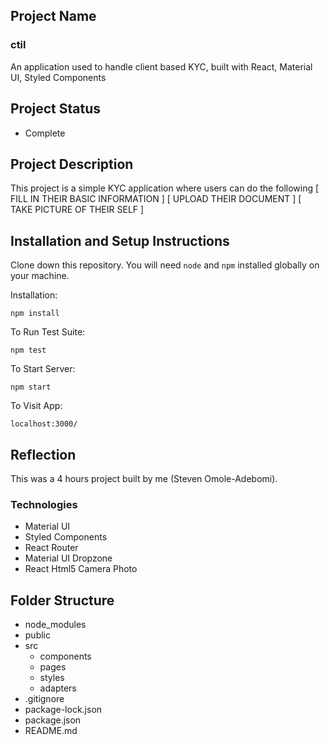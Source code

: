 ## Project Name

### ctil

An application used to handle client based KYC, built with React, Material UI, Styled Components

## Project Status
- Complete

## Project Description

This project is a simple KYC application where users can do the following
[ FILL IN THEIR BASIC INFORMATION ]
[ UPLOAD THEIR DOCUMENT ]
[ TAKE PICTURE OF THEIR SELF ]


## Installation and Setup Instructions

Clone down this repository. You will need `node` and `npm` installed globally on your machine.  

Installation:

`npm install`  

To Run Test Suite:  

`npm test`  

To Start Server:

`npm start`  

To Visit App:

`localhost:3000/`  

## Reflection 

This was a 4 hours project built by me (Steven Omole-Adebomi). 

### Technologies
 - Material UI
 - Styled Components
 - React Router
 - Material UI Dropzone
 - React Html5 Camera Photo

## Folder Structure

- node_modules
- public
- src
    - components
    - pages
    - styles
    - adapters
- .gitignore
- package-lock.json
- package.json
- README.md